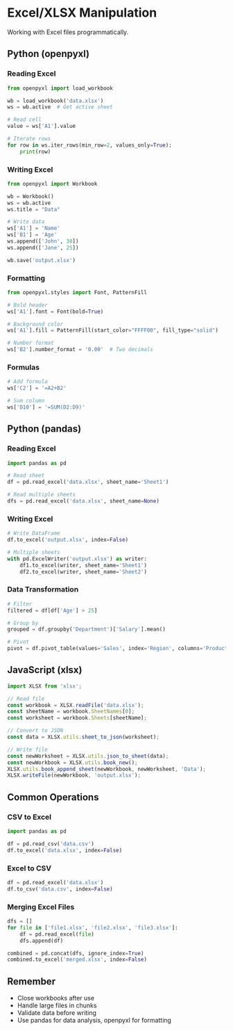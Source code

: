 # Excel/XLSX Manipulation

Working with Excel files programmatically.

## Python (openpyxl)

### Reading Excel
```python
from openpyxl import load_workbook

wb = load_workbook('data.xlsx')
ws = wb.active  # Get active sheet

# Read cell
value = ws['A1'].value

# Iterate rows
for row in ws.iter_rows(min_row=2, values_only=True):
    print(row)
```

### Writing Excel
```python
from openpyxl import Workbook

wb = Workbook()
ws = wb.active
ws.title = "Data"

# Write data
ws['A1'] = 'Name'
ws['B1'] = 'Age'
ws.append(['John', 30])
ws.append(['Jane', 25])

wb.save('output.xlsx')
```

### Formatting
```python
from openpyxl.styles import Font, PatternFill

# Bold header
ws['A1'].font = Font(bold=True)

# Background color
ws['A1'].fill = PatternFill(start_color="FFFF00", fill_type="solid")

# Number format
ws['B2'].number_format = '0.00'  # Two decimals
```

### Formulas
```python
# Add formula
ws['C2'] = '=A2+B2'

# Sum column
ws['D10'] = '=SUM(D2:D9)'
```

## Python (pandas)

### Reading Excel
```python
import pandas as pd

# Read sheet
df = pd.read_excel('data.xlsx', sheet_name='Sheet1')

# Read multiple sheets
dfs = pd.read_excel('data.xlsx', sheet_name=None)
```

### Writing Excel
```python
# Write DataFrame
df.to_excel('output.xlsx', index=False)

# Multiple sheets
with pd.ExcelWriter('output.xlsx') as writer:
    df1.to_excel(writer, sheet_name='Sheet1')
    df2.to_excel(writer, sheet_name='Sheet2')
```

### Data Transformation
```python
# Filter
filtered = df[df['Age'] > 25]

# Group by
grouped = df.groupby('Department')['Salary'].mean()

# Pivot
pivot = df.pivot_table(values='Sales', index='Region', columns='Product')
```

## JavaScript (xlsx)

```javascript
import XLSX from 'xlsx';

// Read file
const workbook = XLSX.readFile('data.xlsx');
const sheetName = workbook.SheetNames[0];
const worksheet = workbook.Sheets[sheetName];

// Convert to JSON
const data = XLSX.utils.sheet_to_json(worksheet);

// Write file
const newWorksheet = XLSX.utils.json_to_sheet(data);
const newWorkbook = XLSX.utils.book_new();
XLSX.utils.book_append_sheet(newWorkbook, newWorksheet, 'Data');
XLSX.writeFile(newWorkbook, 'output.xlsx');
```

## Common Operations

### CSV to Excel
```python
import pandas as pd

df = pd.read_csv('data.csv')
df.to_excel('data.xlsx', index=False)
```

### Excel to CSV
```python
df = pd.read_excel('data.xlsx')
df.to_csv('data.csv', index=False)
```

### Merging Excel Files
```python
dfs = []
for file in ['file1.xlsx', 'file2.xlsx', 'file3.xlsx']:
    df = pd.read_excel(file)
    dfs.append(df)

combined = pd.concat(dfs, ignore_index=True)
combined.to_excel('merged.xlsx', index=False)
```

## Remember
- Close workbooks after use
- Handle large files in chunks
- Validate data before writing
- Use pandas for data analysis, openpyxl for formatting
